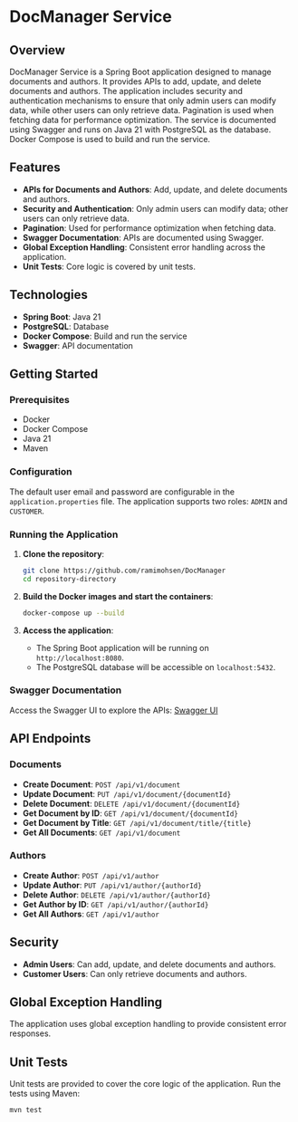 # DocManager Service

## Overview
DocManager Service is a Spring Boot application designed to manage documents and authors.
It provides APIs to add, update, and delete documents and authors.
The application includes security and authentication mechanisms to ensure that only admin users can modify data, while other users can only retrieve data.
Pagination is used when fetching data for performance optimization.
The service is documented using Swagger and runs on Java 21 with PostgreSQL as the database.
Docker Compose is used to build and run the service.

## Features
- **APIs for Documents and Authors**: Add, update, and delete documents and authors.
- **Security and Authentication**: Only admin users can modify data; other users can only retrieve data.
- **Pagination**: Used for performance optimization when fetching data.
- **Swagger Documentation**: APIs are documented using Swagger.
- **Global Exception Handling**: Consistent error handling across the application.
- **Unit Tests**: Core logic is covered by unit tests.

## Technologies
- **Spring Boot**: Java 21
- **PostgreSQL**: Database
- **Docker Compose**: Build and run the service
- **Swagger**: API documentation

## Getting Started

### Prerequisites
- Docker
- Docker Compose
- Java 21
- Maven

### Configuration
The default user email and password are configurable in the `application.properties` file. The application supports two roles: `ADMIN` and `CUSTOMER`.

### Running the Application
1. **Clone the repository**:
    ```sh
    git clone https://github.com/ramimohsen/DocManager
    cd repository-directory
    ```

2. **Build the Docker images and start the containers**:
    ```sh
    docker-compose up --build
    ```

3. **Access the application**:
    - The Spring Boot application will be running on `http://localhost:8080`.
    - The PostgreSQL database will be accessible on `localhost:5432`.

### Swagger Documentation
Access the Swagger UI to explore the APIs:
[Swagger UI](http://localhost:8080/swagger-ui.html)

## API Endpoints

### Documents
- **Create Document**: `POST /api/v1/document`
- **Update Document**: `PUT /api/v1/document/{documentId}`
- **Delete Document**: `DELETE /api/v1/document/{documentId}`
- **Get Document by ID**: `GET /api/v1/document/{documentId}`
- **Get Document by Title**: `GET /api/v1/document/title/{title}`
- **Get All Documents**: `GET /api/v1/document`

### Authors
- **Create Author**: `POST /api/v1/author`
- **Update Author**: `PUT /api/v1/author/{authorId}`
- **Delete Author**: `DELETE /api/v1/author/{authorId}`
- **Get Author by ID**: `GET /api/v1/author/{authorId}`
- **Get All Authors**: `GET /api/v1/author`

## Security
- **Admin Users**: Can add, update, and delete documents and authors.
- **Customer Users**: Can only retrieve documents and authors.

## Global Exception Handling
The application uses global exception handling to provide consistent error responses.

## Unit Tests
Unit tests are provided to cover the core logic of the application. Run the tests using Maven:
```sh
mvn test